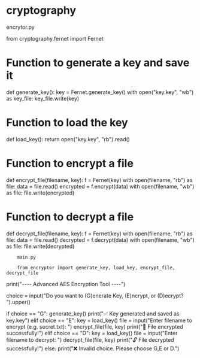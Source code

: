 # cryptography
encrytor.py 

from cryptography.fernet import Fernet

# Function to generate a key and save it
def generate_key():
    key = Fernet.generate_key()
    with open("key.key", "wb") as key_file:
        key_file.write(key)

# Function to load the key
def load_key():
    return open("key.key", "rb").read()

# Function to encrypt a file
def encrypt_file(filename, key):
    f = Fernet(key)
    with open(filename, "rb") as file:
        data = file.read()
    encrypted = f.encrypt(data)
    with open(filename, "wb") as file:
        file.write(encrypted)

# Function to decrypt a file
def decrypt_file(filename, key):
    f = Fernet(key)
    with open(filename, "rb") as file:
        data = file.read()
    decrypted = f.decrypt(data)
    with open(filename, "wb") as file:
        file.write(decrypted)

        main.py 

        from encryptor import generate_key, load_key, encrypt_file, decrypt_file

print("---- Advanced AES Encryption Tool ----")

choice = input("Do you want to (G)enerate Key, (E)ncrypt, or (D)ecrypt? ").upper()

if choice == "G":
    generate_key()
    print("✅ Key generated and saved as key.key")
elif choice == "E":
    key = load_key()
    file = input("Enter filename to encrypt (e.g. secret.txt): ")
    encrypt_file(file, key)
    print("🔐 File encrypted successfully!")
elif choice == "D":
    key = load_key()
    file = input("Enter filename to decrypt: ")
    decrypt_file(file, key)
    print("🔓 File decrypted successfully!")
else:
    print("❌ Invalid choice. Please choose G,E or D.")
